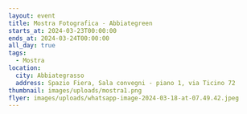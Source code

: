 ```yaml
---
layout: event
title: Mostra Fotografica - Abbiategreen
starts_at: 2024-03-23T00:00:00
ends_at: 2024-03-24T00:00:00
all_day: true
tags:
  - Mostra
location:
  city: Abbiategrasso
  address: Spazio Fiera, Sala convegni - piano 1, via Ticino 72
thumbnail: images/uploads/mostra1.png
flyer: images/uploads/whatsapp-image-2024-03-18-at-07.49.42.jpeg
---
```

